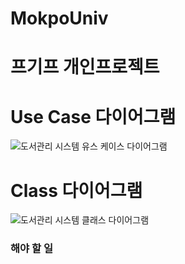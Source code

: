 # MokpoUniv
# 프기프 개인프로젝트  

# Use Case 다이어그램
![도서관리 시스템 유스 케이스 다이어그램](https://user-images.githubusercontent.com/57798944/141615317-f9e67df6-afd3-41b7-8651-28c2ffe37742.png)

# Class 다이어그램
![도서관리 시스템 클래스 다이어그램](https://user-images.githubusercontent.com/57798944/141615323-e843252f-b566-40d8-a173-80c2dbae4df7.png)

### 해야 할 일

